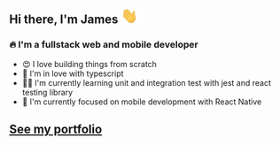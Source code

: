 ## Hi there, I'm James <img src="wave.gif" width="30px" alt="wave" />

### 🔥 I'm a fullstack web and mobile developer

- 😍 I love building things from scratch
- 💞 I'm in love with typescript
- 👨‍💻 I'm currently learning unit and integration test with jest and react testing library
- 📱 I'm currently focused on mobile development with React Native

## [See my portfolio](https://jrussbautista.netlify.app/)
